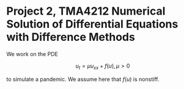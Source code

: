 # Project 2, TMA4212 Numerical Solution of Differential Equations with Difference Methods

We work on the PDE

$$ u_t = \mu u_{xx} + f(u), \mu > 0 $$

to simulate a pandemic. We assume here that $f(u)$ is nonstiff.